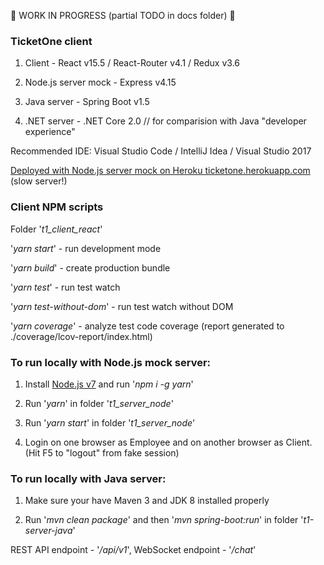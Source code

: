 :construction: WORK IN PROGRESS (partial TODO in docs folder) :construction:

### TicketOne client

1. Client - React v15.5 / React-Router v4.1 / Redux v3.6

2. Node.js server mock - Express v4.15

3. Java server - Spring Boot v1.5

4. .NET server - .NET Core 2.0 // for comparision with Java "developer experience"

Recommended IDE: Visual Studio Code / IntelliJ Idea / Visual Studio 2017

[Deployed with Node.js server mock on Heroku ticketone.herokuapp.com](https://ticketone.herokuapp.com) (slow server!)

### Client NPM scripts

Folder '*t1_client_react*'

'*yarn start*' - run development mode

'*yarn build*' - create production bundle

'*yarn test*' - run test watch

'*yarn test-without-dom*' - run test watch without DOM

'*yarn coverage*' - analyze test code coverage (report generated to ./coverage/lcov-report/index.html)

### To run locally with Node.js mock server:

1. Install [Node.js v7](https://nodejs.org/en/) and run '*npm i -g yarn*'

2. Run '*yarn*' in folder '*t1_server_node*'

3. Run '*yarn start*' in folder '*t1_server_node*'

4. Login on one browser as Employee and on another browser as Client. (Hit F5 to "logout" from fake session)

### To run locally with Java server:

1. Make sure your have Maven 3 and JDK 8 installed properly

2. Run '*mvn clean package*' and then '*mvn spring-boot:run*' in folder '*t1-server-java*'

REST API endpoint - '*/api/v1*', WebSocket endpoint - '*/chat*'
